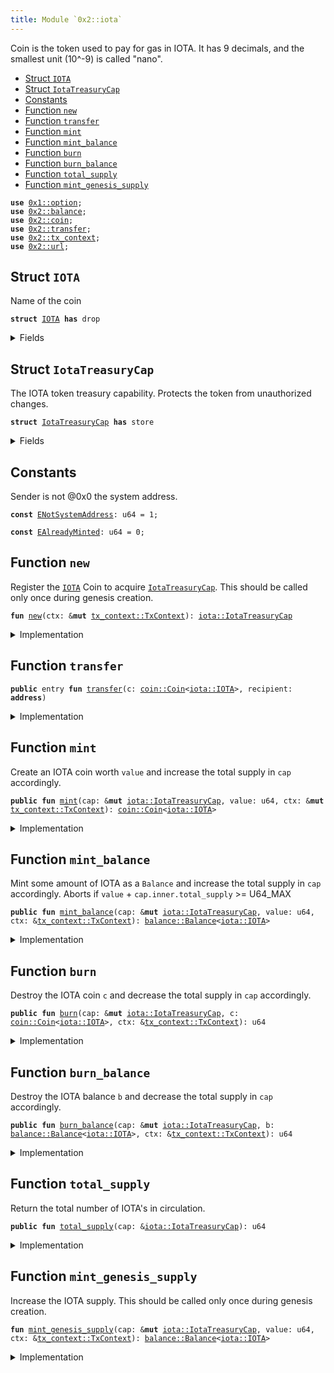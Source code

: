 ```yaml
---
title: Module `0x2::iota`
---
```


Coin<IOTA> is the token used to pay for gas in IOTA.
It has 9 decimals, and the smallest unit (10^-9) is called "nano".


-  [Struct `IOTA`](#0x2_iota_IOTA)
-  [Struct `IotaTreasuryCap`](#0x2_iota_IotaTreasuryCap)
-  [Constants](#@Constants_0)
-  [Function `new`](#0x2_iota_new)
-  [Function `transfer`](#0x2_iota_transfer)
-  [Function `mint`](#0x2_iota_mint)
-  [Function `mint_balance`](#0x2_iota_mint_balance)
-  [Function `burn`](#0x2_iota_burn)
-  [Function `burn_balance`](#0x2_iota_burn_balance)
-  [Function `total_supply`](#0x2_iota_total_supply)
-  [Function `mint_genesis_supply`](#0x2_iota_mint_genesis_supply)


<pre><code><b>use</b> <a href="../move-stdlib/option.md#0x1_option">0x1::option</a>;
<b>use</b> <a href="../iota-framework/balance.md#0x2_balance">0x2::balance</a>;
<b>use</b> <a href="../iota-framework/coin.md#0x2_coin">0x2::coin</a>;
<b>use</b> <a href="../iota-framework/transfer.md#0x2_transfer">0x2::transfer</a>;
<b>use</b> <a href="../iota-framework/tx_context.md#0x2_tx_context">0x2::tx_context</a>;
<b>use</b> <a href="../iota-framework/url.md#0x2_url">0x2::url</a>;
</code></pre>



<a name="0x2_iota_IOTA"></a>

## Struct `IOTA`

Name of the coin


<pre><code><b>struct</b> <a href="../iota-framework/iota.md#0x2_iota_IOTA">IOTA</a> <b>has</b> drop
</code></pre>



<details>
<summary>Fields</summary>


<dl>
<dt>
<code>dummy_field: bool</code>
</dt>
<dd>

</dd>
</dl>


</details>

<a name="0x2_iota_IotaTreasuryCap"></a>

## Struct `IotaTreasuryCap`

The IOTA token treasury capability.
Protects the token from unauthorized changes.


<pre><code><b>struct</b> <a href="../iota-framework/iota.md#0x2_iota_IotaTreasuryCap">IotaTreasuryCap</a> <b>has</b> store
</code></pre>



<details>
<summary>Fields</summary>


<dl>
<dt>
<code>inner: <a href="../iota-framework/coin.md#0x2_coin_TreasuryCap">coin::TreasuryCap</a>&lt;<a href="../iota-framework/iota.md#0x2_iota_IOTA">iota::IOTA</a>&gt;</code>
</dt>
<dd>

</dd>
</dl>


</details>

<a name="@Constants_0"></a>

## Constants


<a name="0x2_iota_ENotSystemAddress"></a>

Sender is not @0x0 the system address.


<pre><code><b>const</b> <a href="../iota-framework/iota.md#0x2_iota_ENotSystemAddress">ENotSystemAddress</a>: u64 = 1;
</code></pre>



<a name="0x2_iota_EAlreadyMinted"></a>



<pre><code><b>const</b> <a href="../iota-framework/iota.md#0x2_iota_EAlreadyMinted">EAlreadyMinted</a>: u64 = 0;
</code></pre>



<a name="0x2_iota_new"></a>

## Function `new`

Register the <code><a href="../iota-framework/iota.md#0x2_iota_IOTA">IOTA</a></code> Coin to acquire <code><a href="../iota-framework/iota.md#0x2_iota_IotaTreasuryCap">IotaTreasuryCap</a></code>.
This should be called only once during genesis creation.


<pre><code><b>fun</b> <a href="../iota-framework/iota.md#0x2_iota_new">new</a>(ctx: &<b>mut</b> <a href="../iota-framework/tx_context.md#0x2_tx_context_TxContext">tx_context::TxContext</a>): <a href="../iota-framework/iota.md#0x2_iota_IotaTreasuryCap">iota::IotaTreasuryCap</a>
</code></pre>



<details>
<summary>Implementation</summary>


<pre><code><b>fun</b> <a href="../iota-framework/iota.md#0x2_iota_new">new</a>(ctx: &<b>mut</b> TxContext): <a href="../iota-framework/iota.md#0x2_iota_IotaTreasuryCap">IotaTreasuryCap</a> {
    <b>assert</b>!(ctx.sender() == @0x0, <a href="../iota-framework/iota.md#0x2_iota_ENotSystemAddress">ENotSystemAddress</a>);
    <b>assert</b>!(ctx.epoch() == 0, <a href="../iota-framework/iota.md#0x2_iota_EAlreadyMinted">EAlreadyMinted</a>);

    <b>let</b> (treasury, metadata) = <a href="../iota-framework/coin.md#0x2_coin_create_currency">coin::create_currency</a>(
        <a href="../iota-framework/iota.md#0x2_iota_IOTA">IOTA</a> {},
        9,
        b"<a href="../iota-framework/iota.md#0x2_iota_IOTA">IOTA</a>",
        b"<a href="../iota-framework/iota.md#0x2_iota_IOTA">IOTA</a>",
        b"The main (gas)token of the <a href="../iota-framework/iota.md#0x2_iota_IOTA">IOTA</a> Network.",
        <a href="../move-stdlib/option.md#0x1_option_some">option::some</a>(<a href="../iota-framework/url.md#0x2_url_new_unsafe_from_bytes">url::new_unsafe_from_bytes</a>(b"https://<a href="../iota-framework/iota.md#0x2_iota">iota</a>.org/logo.png")),
        ctx
    );

    <a href="../iota-framework/transfer.md#0x2_transfer_public_freeze_object">transfer::public_freeze_object</a>(metadata);

    <a href="../iota-framework/iota.md#0x2_iota_IotaTreasuryCap">IotaTreasuryCap</a> {
        inner: treasury,
    }
}
</code></pre>



</details>

<a name="0x2_iota_transfer"></a>

## Function `transfer`



<pre><code><b>public</b> entry <b>fun</b> <a href="../iota-framework/transfer.md#0x2_transfer">transfer</a>(c: <a href="../iota-framework/coin.md#0x2_coin_Coin">coin::Coin</a>&lt;<a href="../iota-framework/iota.md#0x2_iota_IOTA">iota::IOTA</a>&gt;, recipient: <b>address</b>)
</code></pre>



<details>
<summary>Implementation</summary>


<pre><code><b>public</b> entry <b>fun</b> <a href="../iota-framework/transfer.md#0x2_transfer">transfer</a>(c: <a href="../iota-framework/coin.md#0x2_coin_Coin">coin::Coin</a>&lt;<a href="../iota-framework/iota.md#0x2_iota_IOTA">IOTA</a>&gt;, recipient: <b>address</b>) {
    <a href="../iota-framework/transfer.md#0x2_transfer_public_transfer">transfer::public_transfer</a>(c, recipient)
}
</code></pre>



</details>

<a name="0x2_iota_mint"></a>

## Function `mint`

Create an IOTA coin worth <code>value</code> and increase the total supply in <code>cap</code> accordingly.


<pre><code><b>public</b> <b>fun</b> <a href="../iota-framework/iota.md#0x2_iota_mint">mint</a>(cap: &<b>mut</b> <a href="../iota-framework/iota.md#0x2_iota_IotaTreasuryCap">iota::IotaTreasuryCap</a>, value: u64, ctx: &<b>mut</b> <a href="../iota-framework/tx_context.md#0x2_tx_context_TxContext">tx_context::TxContext</a>): <a href="../iota-framework/coin.md#0x2_coin_Coin">coin::Coin</a>&lt;<a href="../iota-framework/iota.md#0x2_iota_IOTA">iota::IOTA</a>&gt;
</code></pre>



<details>
<summary>Implementation</summary>


<pre><code><b>public</b> <b>fun</b> <a href="../iota-framework/iota.md#0x2_iota_mint">mint</a>(cap: &<b>mut</b> <a href="../iota-framework/iota.md#0x2_iota_IotaTreasuryCap">IotaTreasuryCap</a>, value: u64, ctx: &<b>mut</b> TxContext): Coin&lt;<a href="../iota-framework/iota.md#0x2_iota_IOTA">IOTA</a>&gt; {
    <b>assert</b>!(ctx.sender() == @0x0, <a href="../iota-framework/iota.md#0x2_iota_ENotSystemAddress">ENotSystemAddress</a>);

    cap.inner.<a href="../iota-framework/iota.md#0x2_iota_mint">mint</a>(value, ctx)
}
</code></pre>



</details>

<a name="0x2_iota_mint_balance"></a>

## Function `mint_balance`

Mint some amount of IOTA as a <code>Balance</code> and increase the total supply in <code>cap</code> accordingly.
Aborts if <code>value</code> + <code>cap.inner.total_supply</code> >= U64_MAX


<pre><code><b>public</b> <b>fun</b> <a href="../iota-framework/iota.md#0x2_iota_mint_balance">mint_balance</a>(cap: &<b>mut</b> <a href="../iota-framework/iota.md#0x2_iota_IotaTreasuryCap">iota::IotaTreasuryCap</a>, value: u64, ctx: &<a href="../iota-framework/tx_context.md#0x2_tx_context_TxContext">tx_context::TxContext</a>): <a href="../iota-framework/balance.md#0x2_balance_Balance">balance::Balance</a>&lt;<a href="../iota-framework/iota.md#0x2_iota_IOTA">iota::IOTA</a>&gt;
</code></pre>



<details>
<summary>Implementation</summary>


<pre><code><b>public</b> <b>fun</b> <a href="../iota-framework/iota.md#0x2_iota_mint_balance">mint_balance</a>(cap: &<b>mut</b> <a href="../iota-framework/iota.md#0x2_iota_IotaTreasuryCap">IotaTreasuryCap</a>, value: u64, ctx: &TxContext): Balance&lt;<a href="../iota-framework/iota.md#0x2_iota_IOTA">IOTA</a>&gt; {
    <b>assert</b>!(ctx.sender() == @0x0, <a href="../iota-framework/iota.md#0x2_iota_ENotSystemAddress">ENotSystemAddress</a>);

    cap.inner.<a href="../iota-framework/iota.md#0x2_iota_mint_balance">mint_balance</a>(value)
}
</code></pre>



</details>

<a name="0x2_iota_burn"></a>

## Function `burn`

Destroy the IOTA coin <code>c</code> and decrease the total supply in <code>cap</code> accordingly.


<pre><code><b>public</b> <b>fun</b> <a href="../iota-framework/iota.md#0x2_iota_burn">burn</a>(cap: &<b>mut</b> <a href="../iota-framework/iota.md#0x2_iota_IotaTreasuryCap">iota::IotaTreasuryCap</a>, c: <a href="../iota-framework/coin.md#0x2_coin_Coin">coin::Coin</a>&lt;<a href="../iota-framework/iota.md#0x2_iota_IOTA">iota::IOTA</a>&gt;, ctx: &<a href="../iota-framework/tx_context.md#0x2_tx_context_TxContext">tx_context::TxContext</a>): u64
</code></pre>



<details>
<summary>Implementation</summary>


<pre><code><b>public</b> <b>fun</b> <a href="../iota-framework/iota.md#0x2_iota_burn">burn</a>(cap: &<b>mut</b> <a href="../iota-framework/iota.md#0x2_iota_IotaTreasuryCap">IotaTreasuryCap</a>, c: Coin&lt;<a href="../iota-framework/iota.md#0x2_iota_IOTA">IOTA</a>&gt;, ctx: &TxContext): u64 {
    <b>assert</b>!(ctx.sender() == @0x0, <a href="../iota-framework/iota.md#0x2_iota_ENotSystemAddress">ENotSystemAddress</a>);

    cap.inner.<a href="../iota-framework/iota.md#0x2_iota_burn">burn</a>(c)
}
</code></pre>



</details>

<a name="0x2_iota_burn_balance"></a>

## Function `burn_balance`

Destroy the IOTA balance <code>b</code> and decrease the total supply in <code>cap</code> accordingly.


<pre><code><b>public</b> <b>fun</b> <a href="../iota-framework/iota.md#0x2_iota_burn_balance">burn_balance</a>(cap: &<b>mut</b> <a href="../iota-framework/iota.md#0x2_iota_IotaTreasuryCap">iota::IotaTreasuryCap</a>, b: <a href="../iota-framework/balance.md#0x2_balance_Balance">balance::Balance</a>&lt;<a href="../iota-framework/iota.md#0x2_iota_IOTA">iota::IOTA</a>&gt;, ctx: &<a href="../iota-framework/tx_context.md#0x2_tx_context_TxContext">tx_context::TxContext</a>): u64
</code></pre>



<details>
<summary>Implementation</summary>


<pre><code><b>public</b> <b>fun</b> <a href="../iota-framework/iota.md#0x2_iota_burn_balance">burn_balance</a>(cap: &<b>mut</b> <a href="../iota-framework/iota.md#0x2_iota_IotaTreasuryCap">IotaTreasuryCap</a>, b: Balance&lt;<a href="../iota-framework/iota.md#0x2_iota_IOTA">IOTA</a>&gt;, ctx: &TxContext): u64 {
    <b>assert</b>!(ctx.sender() == @0x0, <a href="../iota-framework/iota.md#0x2_iota_ENotSystemAddress">ENotSystemAddress</a>);

    cap.inner.supply_mut().decrease_supply(b)
}
</code></pre>



</details>

<a name="0x2_iota_total_supply"></a>

## Function `total_supply`

Return the total number of IOTA's in circulation.


<pre><code><b>public</b> <b>fun</b> <a href="../iota-framework/iota.md#0x2_iota_total_supply">total_supply</a>(cap: &<a href="../iota-framework/iota.md#0x2_iota_IotaTreasuryCap">iota::IotaTreasuryCap</a>): u64
</code></pre>



<details>
<summary>Implementation</summary>


<pre><code><b>public</b> <b>fun</b> <a href="../iota-framework/iota.md#0x2_iota_total_supply">total_supply</a>(cap: &<a href="../iota-framework/iota.md#0x2_iota_IotaTreasuryCap">IotaTreasuryCap</a>): u64 {
    cap.inner.<a href="../iota-framework/iota.md#0x2_iota_total_supply">total_supply</a>()
}
</code></pre>



</details>

<a name="0x2_iota_mint_genesis_supply"></a>

## Function `mint_genesis_supply`

Increase the IOTA supply.
This should be called only once during genesis creation.


<pre><code><b>fun</b> <a href="../iota-framework/iota.md#0x2_iota_mint_genesis_supply">mint_genesis_supply</a>(cap: &<b>mut</b> <a href="../iota-framework/iota.md#0x2_iota_IotaTreasuryCap">iota::IotaTreasuryCap</a>, value: u64, ctx: &<a href="../iota-framework/tx_context.md#0x2_tx_context_TxContext">tx_context::TxContext</a>): <a href="../iota-framework/balance.md#0x2_balance_Balance">balance::Balance</a>&lt;<a href="../iota-framework/iota.md#0x2_iota_IOTA">iota::IOTA</a>&gt;
</code></pre>



<details>
<summary>Implementation</summary>


<pre><code><b>fun</b> <a href="../iota-framework/iota.md#0x2_iota_mint_genesis_supply">mint_genesis_supply</a>(cap: &<b>mut</b> <a href="../iota-framework/iota.md#0x2_iota_IotaTreasuryCap">IotaTreasuryCap</a>, value: u64, ctx: &TxContext): Balance&lt;<a href="../iota-framework/iota.md#0x2_iota_IOTA">IOTA</a>&gt; {
    <b>assert</b>!(ctx.epoch() == 0, <a href="../iota-framework/iota.md#0x2_iota_EAlreadyMinted">EAlreadyMinted</a>);

    cap.<a href="../iota-framework/iota.md#0x2_iota_mint_balance">mint_balance</a>(value, ctx)
}
</code></pre>



</details>
